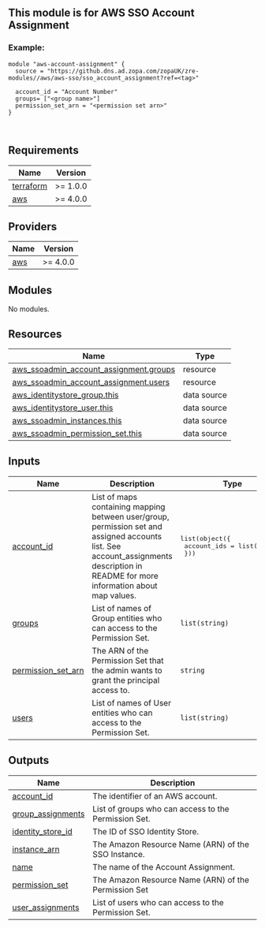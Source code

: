 ## This module is for AWS SSO Account Assignment

### Example:

```hcl
module "aws-account-assignment" {
  source = "https://github.dns.ad.zopa.com/zopaUK/zre-modules//aws/aws-sso/sso_account_assignment?ref=<tag>"

  account_id = "Account Number"
  groups= ["<group name>"]
  permission_set_arn = "<permission set arn>"
}



```


## Requirements

| Name | Version |
|------|---------|
| <a name="requirement_terraform"></a> [terraform](#requirement\_terraform) | >= 1.0.0 |
| <a name="requirement_aws"></a> [aws](#requirement\_aws) | >= 4.0.0 |

## Providers

| Name | Version |
|------|---------|
| <a name="provider_aws"></a> [aws](#provider\_aws) | >= 4.0.0 |

## Modules

No modules.

## Resources

| Name | Type |
|------|------|
| [aws_ssoadmin_account_assignment.groups](https://registry.terraform.io/providers/hashicorp/aws/latest/docs/resources/ssoadmin_account_assignment) | resource |
| [aws_ssoadmin_account_assignment.users](https://registry.terraform.io/providers/hashicorp/aws/latest/docs/resources/ssoadmin_account_assignment) | resource |
| [aws_identitystore_group.this](https://registry.terraform.io/providers/hashicorp/aws/latest/docs/data-sources/identitystore_group) | data source |
| [aws_identitystore_user.this](https://registry.terraform.io/providers/hashicorp/aws/latest/docs/data-sources/identitystore_user) | data source |
| [aws_ssoadmin_instances.this](https://registry.terraform.io/providers/hashicorp/aws/latest/docs/data-sources/ssoadmin_instances) | data source |
| [aws_ssoadmin_permission_set.this](https://registry.terraform.io/providers/hashicorp/aws/latest/docs/data-sources/ssoadmin_permission_set) | data source |

## Inputs

| Name | Description | Type | Default | Required |
|------|-------------|------|---------|:--------:|
| <a name="input_account_id"></a> [account\_id](#input\_account\_id) | List of maps containing mapping between user/group, permission set and assigned accounts list. See account\_assignments description in README for more information about map values. | <pre>list(object({<br>    account_ids = list(string)<br>  }))</pre> | `[]` | no |
| <a name="input_groups"></a> [groups](#input\_groups) | List of names of Group entities who can access to the Permission Set. | `list(string)` | `[]` | no |
| <a name="input_permission_set_arn"></a> [permission\_set\_arn](#input\_permission\_set\_arn) | The ARN of the Permission Set that the admin wants to grant the principal access to. | `string` | n/a | yes |
| <a name="input_users"></a> [users](#input\_users) | List of names of User entities who can access to the Permission Set. | `list(string)` | `[]` | no |

## Outputs

| Name | Description |
|------|-------------|
| <a name="output_account_id"></a> [account\_id](#output\_account\_id) | The identifier of an AWS account. |
| <a name="output_group_assignments"></a> [group\_assignments](#output\_group\_assignments) | List of groups who can access to the Permission Set. |
| <a name="output_identity_store_id"></a> [identity\_store\_id](#output\_identity\_store\_id) | The ID of SSO Identity Store. |
| <a name="output_instance_arn"></a> [instance\_arn](#output\_instance\_arn) | The Amazon Resource Name (ARN) of the SSO Instance. |
| <a name="output_name"></a> [name](#output\_name) | The name of the Account Assignment. |
| <a name="output_permission_set"></a> [permission\_set](#output\_permission\_set) | The Amazon Resource Name (ARN) of the Permission Set |
| <a name="output_user_assignments"></a> [user\_assignments](#output\_user\_assignments) | List of users who can access to the Permission Set. |
